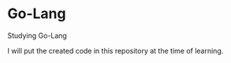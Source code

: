 # Go-Lang
Studying Go-Lang

I will put the created code in this repository at the time of learning.
